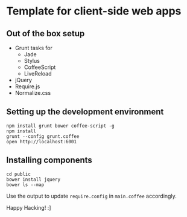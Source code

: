 # Template for client-side web apps

## Out of the box setup

* Grunt tasks for
  * Jade
  * Stylus
  * CoffeeScript
  * LiveReload
* jQuery
* Require.js
* Normalize.css

## Setting up the development environment

```
npm install grunt bower coffee-script -g
npm install
grunt --config grunt.coffee
open http://localhost:6001
```

## Installing components

```
cd public
bower install jquery
bower ls --map
```

Use the output to update `require.config` in `main.coffee` accordingly.

Happy Hacking! :]
